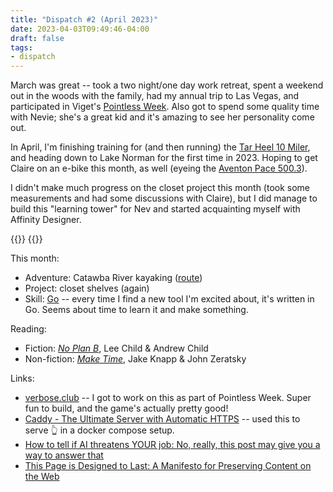 ```yaml
---
title: "Dispatch #2 (April 2023)"
date: 2023-04-03T09:49:46-04:00
draft: false
tags:
- dispatch
---
```


March was great -- took a two night/one day work retreat, spent a weekend out in the woods with the family, had my annual trip to Las Vegas, and participated in Viget's [Pointless Week][1]. Also got to spend some quality time with Nevie; she's a great kid and it's amazing to see her personality come out.

<!--more-->

In April, I'm finishing training for (and then running) the [Tar Heel 10 Miler][2], and heading down to Lake Norman for the first time in 2023. Hoping to get Claire on an e-bike this month, as well (eyeing the [Aventon Pace 500.3][3]).

[1]: https://www.viget.com/articles/the-enduring-point-of-pointless-corp/
[2]: https://capstoneraces.com/tar-heel-10-miler/
[3]: https://www.aventon.com/products/pace500-3-step-through-ebike?variant=42381879279811

I didn't make much progress on the closet project this month (took some measurements and had some discussions with Claire), but I did manage to build this "learning tower" for Nev and started acquainting myself with Affinity Designer.

<div class="image-set">
  {{<thumbnail tower "400x600" />}}
  {{<thumbnail rocket "400x600" />}}
</div>

This month:

* Adventure: Catawba River kayaking ([route][4])
* Project: closet shelves (again)
* Skill: [Go][5] -- every time I find a new tool I'm excited about, it's written in Go. Seems about time to learn it and make something.

[4]: catawba.pdf
[5]: https://go.dev/

Reading:

* Fiction: [_No Plan B_][6], Lee Child & Andrew Child
* Non-fiction: [_Make Time_][7], Jake Knapp & John Zeratsky

[6]: https://bookshop.org/p/books/no-plan-b-a-jack-reacher-novel-lee-child/18543325?ean=9781984818546
[7]: https://bookshop.org/p/books/make-time-how-to-focus-on-what-matters-every-day-jake-knapp/12094196?ean=9780525572428

Links:

* [verbose.club][8] -- I got to work on this as part of Pointless Week. Super fun to build, and the game's actually pretty good!
* [Caddy - The Ultimate Server with Automatic HTTPS][9] -- used this to serve 👆 in a docker compose setup.
* [How to tell if AI threatens YOUR job: No, really, this post may give you a way to answer that][10]
* [This Page is Designed to Last: A Manifesto for Preserving Content on the Web][11]

[8]: https://verbose.club/
[9]: https://caddyserver.com/
[10]: https://blog.testdouble.com/posts/2023-03-14-how-to-tell-if-ai-threatens-your-job/
[11]: https://jeffhuang.com/designed_to_last/
